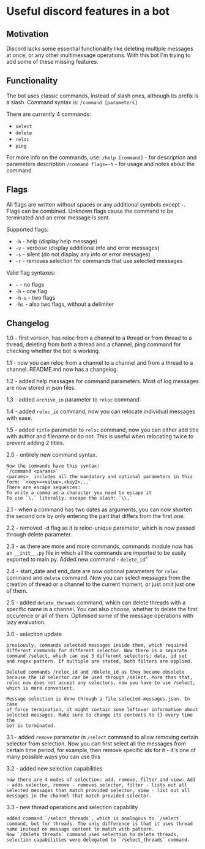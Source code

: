 # Useful discord features in a bot
## Motivation
Discord lacks some essential functionality like deleting multiple messages at once, or any other multimessage operations.
With this bot I'm trying to add some of these missing features.
## Functionality
The bot uses classic commands, instead of slash ones, although its prefix is a slash.
Command syntax is:
`/command [parameters]`

There are currently 4 commands:
- `select`
- `delete`
- `reloc`
- `ping`

For more info on the commands, use:
`/help [command]` - for description and parameters description
`/command flags=-h` - for usage and notes about the command
## Flags
All flags are written without spaces or any additional symbols except `-`. Flags can be combined. Unknown flags cause the command to be terminated and an error message is sent.

Supported flags:
- `-h` - help (display help message)
- `-v` - verbose (display additional info and error messages)
- `-s` - silent (do not display any info or error messages)
- `-r` - removes selection for commands that use selected messages 

Valid flag syntaxes:
- `-` - no flags
- `-h` - one flag
- `-h-s` - two flags
- `-hs` - also two flags, without a delimiter

## Changelog
1.0 - first version, has reloc from a channel to a thread or from thread to a thread, deleting from both a thread and a channel, ping command for checking whether the bot is working.

1.1 - now you can reloc from a channel to a channel and from a thread to a channel. README.md now has a changelog.

1.2 - added help messages for command parameters. Most of log messages are now stored in json files.

1.3 - added `archive_in` parameter to `reloc` command.

1.4 - added `reloc_id` command, now you can relocate individual messages with ease.

1.5 - added `title` parameter to `reloc` command, now you can either add title with author and filename or do not. This is useful when relocating twice to prevent adding 2 titles.

2.0 - entirely new command syntax.

    Now the commands have this syntax:
    `/command <params>`
    <params>  includes all the mandatory and optional parameters in this
    form: `<key>=<value>,<key2>...`
    There are escape sequences:
    To write a comma as a character you need to escape it     
    To use `\,` literally, escape the slash: `\\,`

2.1 - when a command has two dates as arguments, you can now shorten the second one by only entering the part that differs from the first one.

2.2 - removed -d flag as it is reloc-unique parameter, which is 
now passed through delete parameter.

2.3 - as there are more and more commands, commands module now has an `__init__.py` file in which all the commands are imported to be easily exported to main.py. Added new command - `delete_id`"

2.4 - start_date and end_date are now optional parameters for `reloc` command and `delete` command. Now you can select messages from the creation of thread or a channel to the current moment, or just omit just one of them.

2.5 - added `delete_threads` command, which can delete threads with a specific name in a channel. You can also choose, whether to delete the first occurence or all of them. Optimised some of the message operations with lazy evaluation.

3.0 - selection update

    previously, commands selected messages inside them, which required
    different commands for different selector. Now there is a separate
    command /select, which can use 3 different selectors: date, id set
    and regex pattern. If multiple are stated, both filters are applied.

    Deleted commands /reloc_id and /delete_id as they became obsolete
    because the id selector can be used through /select. More than that,
    reloc now does not accept any selectors, now you have to use /select,
    which is more convenient.

    Message selection is done through a file selected-messages.json. In case
    of force termination, it might contain some leftover information about
    selected messages. Make sure to change its contents to {} every time the
    bot is terminated.

3.1 - added `remove` parameter in `/select` command to allow removing certain selector from selection. Now you can first select all the messages from certain time period, for example, then remove specific ids for it - it's one of many possible ways you can use this

3.2 - added new selection capabilities

    now there are 4 modes of selection: add, remove, filter and view. Add - adds selector, remove - removes selector, filter - lists out all selected messages that match provided selector, view - list out all messages in the channel that match provided selector.

3.3 - new thread operations and selection capability

    added command `/select_threads`, which is analogous to `/select` command, but for threads. The only difference is that it uses thread name instead on message content to match with pattern.
    Now `/delete_threads` command uses selection to delete threads, selection capabilities were delegated to `/select_threads` command.